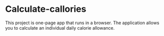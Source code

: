 # Calculate-callories
This project is one-page app that runs in a browser. The application allows you to calculate an individual daily calorie allowance. 
